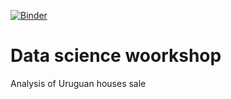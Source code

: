 [![Binder](https://mybinder.org/badge_logo.svg)](https://mybinder.org/v2/gh/creyesp/houses-project/master)

# Data science woorkshop
Analysis of Uruguan houses sale
